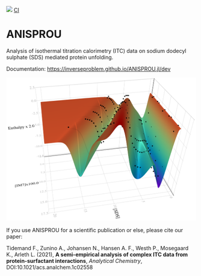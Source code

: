 [![](https://img.shields.io/badge/docs-dev-blue.svg)](https://inverseproblem.github.io/ANISPROU.jl/dev)
[CI](https://github.com/inverseproblem/ANISPROU.jl/workflows/CI/badge.svg)

# ANISPROU
Analysis of isothermal titration calorimetry (ITC) data on sodium dodecyl sulphate (SDS) mediated protein unfolding.

Documentation: https://inverseproblem.github.io/ANISPROU.jl/dev

![surf3d](surf3d1_paper.png)

If you use ANISPROU for a scientific publication or else, please cite our paper:
 
Tidemand F., Zunino A., Johansen N., Hansen A. F., Westh P., Mosegaard K., Arleth L. (2021), **A semi-empirical analysis of complex ITC data from protein-surfactant interactions**, *Analytical Chemistry*, DOI:10.1021/acs.analchem.1c02558
